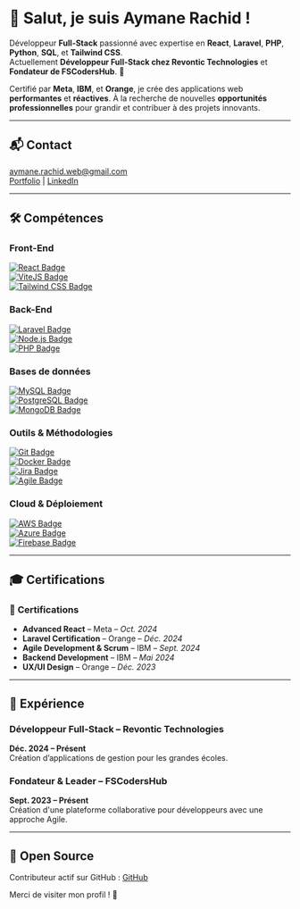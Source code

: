 # 👋 Salut, je suis **Aymane Rachid** !

Développeur **Full-Stack** passionné avec expertise en **React**, **Laravel**, **PHP**, **Python**, **SQL**, et **Tailwind CSS**.  
Actuellement **Développeur Full-Stack chez Revontic Technologies** et **Fondateur de FSCodersHub**. 🌱

Certifié par **Meta**, **IBM**, et **Orange**, je crée des applications web **performantes** et **réactives**. À la recherche de nouvelles **opportunités professionnelles** pour grandir et contribuer à des projets innovants.

---
## 📬 Contact
[aymane.rachid.web@gmail.com](mailto:aymane.rachid.web@gmail.com)  
[Portfolio](https://aymanecloclo.github.io/Portfolio) | [LinkedIn](https://www.linkedin.com/in/aymane-rachid-106700317/)

---
## 🛠️ Compétences

### **Front-End** 
[![React Badge](https://img.shields.io/badge/React-61DAFB?logo=react&logoColor=white)](https://reactjs.org/)  
[![ViteJS Badge](https://img.shields.io/badge/Vite-646CFF?logo=vite&logoColor=white)](https://vitejs.dev/)  
[![Tailwind CSS Badge](https://img.shields.io/badge/TailwindCSS-38B2AC?logo=tailwindcss&logoColor=white)](https://tailwindcss.com/)  

### **Back-End**  
[![Laravel Badge](https://img.shields.io/badge/Laravel-F55247?logo=laravel&logoColor=white)](https://laravel.com/)  
[![Node.js Badge](https://img.shields.io/badge/Node.js-339933?logo=node.js&logoColor=white)](https://nodejs.org/)  
[![PHP Badge](https://img.shields.io/badge/PHP-777BB4?logo=php&logoColor=white)](https://www.php.net/)

### **Bases de données**  
[![MySQL Badge](https://img.shields.io/badge/MySQL-4479A1?logo=mysql&logoColor=white)](https://www.mysql.com/)  
[![PostgreSQL Badge](https://img.shields.io/badge/PostgreSQL-336791?logo=postgresql&logoColor=white)](https://www.postgresql.org/)  
[![MongoDB Badge](https://img.shields.io/badge/MongoDB-47A248?logo=mongodb&logoColor=white)](https://www.mongodb.com/)

### **Outils & Méthodologies**  
[![Git Badge](https://img.shields.io/badge/Git-F05032?logo=git&logoColor=white)](https://git-scm.com/)  
[![Docker Badge](https://img.shields.io/badge/Docker-2496ED?logo=docker&logoColor=white)](https://www.docker.com/)  
[![Jira Badge](https://img.shields.io/badge/Jira-0052CC?logo=jira&logoColor=white)](https://www.atlassian.com/software/jira)  
[![Agile Badge](https://img.shields.io/badge/Agile%20/Scrum-0e9c92?logo=scrum&logoColor=white)](https://www.scrum.org/)

### **Cloud & Déploiement**  
[![AWS Badge](https://img.shields.io/badge/AWS-232F3E?logo=amazon-aws&logoColor=white)](https://aws.amazon.com/)  
[![Azure Badge](https://img.shields.io/badge/Azure-0078D4?logo=microsoft-azure&logoColor=white)](https://azure.microsoft.com/)  
[![Firebase Badge](https://img.shields.io/badge/Firebase-FFCA28?logo=firebase&logoColor=white)](https://firebase.google.com/)

---
## 🎓 Certifications

### 📜 **Certifications**
- **Advanced React** – Meta – *Oct. 2024*  
- **Laravel Certification** – Orange – *Déc. 2024*  
- **Agile Development & Scrum** – IBM – *Sept. 2024*  
- **Backend Development** – IBM – *Mai 2024*  
- **UX/UI Design** – Orange – *Déc. 2023*  

---
## 💼 Expérience

### **Développeur Full-Stack** – **Revontic Technologies**  
**Déc. 2024 – Présent**  
Création d’applications de gestion pour les grandes écoles.

### **Fondateur & Leader** – **FSCodersHub**  
**Sept. 2023 – Présent**  
Création d'une plateforme collaborative pour développeurs avec une approche Agile.

---
## 🔄 Open Source
Contributeur actif sur GitHub : [GitHub](https://github.com/aymanecloclo)

Merci de visiter mon profil ! 🚀
